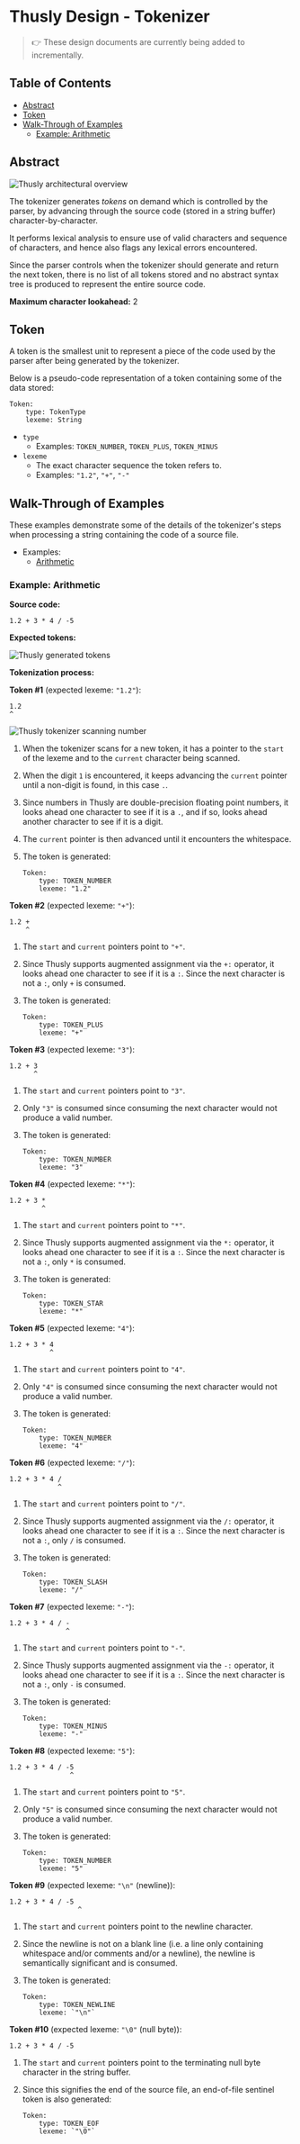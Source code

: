 # Thusly Design - Tokenizer

> 👉️ These design documents are currently being added to incrementally.

## Table of Contents

- [Abstract](#abstract)
- [Token](#token)
- [Walk-Through of Examples](#walk-through-of-examples)
    - [Example: Arithmetic](#example-arithmetic)

## Abstract

![Thusly architectural overview](../media/thusly-design-architectural-overview-highlight-tokenizer.svg)

The tokenizer generates *tokens* on demand which is controlled by the parser, by advancing through the source code (stored in a string buffer) character-by-character.

It performs lexical analysis to ensure use of valid characters and sequence of characters, and hence also flags any lexical errors encountered.

Since the parser controls when the tokenizer should generate and return the next token, there is no list of all tokens stored and no abstract syntax tree is produced to represent the entire source code.

**Maximum character lookahead:** 2

## Token

A token is the smallest unit to represent a piece of the code used by the parser after being generated by the tokenizer.

Below is a pseudo-code representation of a token containing some of the data stored:

```
Token:
    type: TokenType
    lexeme: String
```

* `type`
  * Examples: `TOKEN_NUMBER`, `TOKEN_PLUS`, `TOKEN_MINUS`
* `lexeme`
  * The exact character sequence the token refers to.
  * Examples: `"1.2"`, `"+"`, `"-"`

## Walk-Through of Examples

These examples demonstrate some of the details of the tokenizer's steps when processing a string containing the code of a source file.

* Examples:
  * [Arithmetic](#example-arithmetic)

### Example: Arithmetic

**Source code:**

```
1.2 + 3 * 4 / -5
```

**Expected tokens:**

![Thusly generated tokens](../media/thusly-design-example-arithmetic-tokens.svg)

**Tokenization process:**

**Token #1** (expected lexeme: `"1.2"`):

```
1.2
^
```

![Thusly tokenizer scanning number](../media/thusly-design-example-arithmetic-scan-number.svg)

1. When the tokenizer scans for a new token, it has a pointer to the `start` of the lexeme and to the `current` character being scanned.
1. When the digit `1` is encountered, it keeps advancing the `current` pointer until a non-digit is found, in this case `.`.
1. Since numbers in Thusly are double-precision floating point numbers, it looks ahead one character to see if it is a `.`, and if so, looks ahead another character to see if it is a digit.
1. The `current` pointer is then advanced until it encounters the whitespace.
1. The token is generated:

    ```
    Token:
        type: TOKEN_NUMBER
        lexeme: "1.2"
    ```

**Token #2** (expected lexeme: `"+"`):

```
1.2 +
    ^
```

1. The `start` and `current` pointers point to `"+"`.
1. Since Thusly supports augmented assignment via the `+:` operator, it looks ahead one character to see if it is a `:`. Since the next character is not a `:`, only `+` is consumed.
1. The token is generated:

    ```
    Token:
        type: TOKEN_PLUS
        lexeme: "+"
    ```

**Token #3** (expected lexeme: `"3"`):

```
1.2 + 3
      ^
```

1. The `start` and `current` pointers point to `"3"`.
1. Only `"3"` is consumed since consuming the next character would not produce a valid number.
1. The token is generated:

    ```
    Token:
        type: TOKEN_NUMBER
        lexeme: "3"
    ```

**Token #4** (expected lexeme: `"*"`):

```
1.2 + 3 *
        ^
```

1. The `start` and `current` pointers point to `"*"`.
1. Since Thusly supports augmented assignment via the `*:` operator, it looks ahead one character to see if it is a `:`. Since the next character is not a `:`, only `*` is consumed.
1. The token is generated:

    ```
    Token:
        type: TOKEN_STAR
        lexeme: "*"
    ```

**Token #5** (expected lexeme: `"4"`):

```
1.2 + 3 * 4
          ^
```

1. The `start` and `current` pointers point to `"4"`.
1. Only `"4"` is consumed since consuming the next character would not produce a valid number.
1. The token is generated:

    ```
    Token:
        type: TOKEN_NUMBER
        lexeme: "4"
    ```

**Token #6** (expected lexeme: `"/"`):

```
1.2 + 3 * 4 /
            ^
```

1. The `start` and `current` pointers point to `"/"`.
1. Since Thusly supports augmented assignment via the `/:` operator, it looks ahead one character to see if it is a `:`. Since the next character is not a `:`, only `/` is consumed.
1. The token is generated:

    ```
    Token:
        type: TOKEN_SLASH
        lexeme: "/"
    ```

**Token #7** (expected lexeme: `"-"`):

```
1.2 + 3 * 4 / -
              ^
```

1. The `start` and `current` pointers point to `"-"`.
1. Since Thusly supports augmented assignment via the `-:` operator, it looks ahead one character to see if it is a `:`. Since the next character is not a `:`, only `-` is consumed.
1. The token is generated:

    ```
    Token:
        type: TOKEN_MINUS
        lexeme: "-"
    ```

**Token #8** (expected lexeme: `"5"`):

```
1.2 + 3 * 4 / -5
               ^
```

1. The `start` and `current` pointers point to `"5"`.
1. Only `"5"` is consumed since consuming the next character would not produce a valid number.
1. The token is generated:

    ```
    Token:
        type: TOKEN_NUMBER
        lexeme: "5"
    ```

**Token #9** (expected lexeme: `"\n"` (newline)):

```
1.2 + 3 * 4 / -5
                 ^
```

1. The `start` and `current` pointers point to the newline character.
1. Since the newline is not on a blank line (i.e. a line only containing whitespace and/or comments and/or a newline), the newline is semantically significant and is consumed.
1. The token is generated:

    ```
    Token:
        type: TOKEN_NEWLINE
        lexeme: `"\n"`
    ```

**Token #10** (expected lexeme: `"\0"` (null byte)):

```
1.2 + 3 * 4 / -5
```

1. The `start` and `current` pointers point to the terminating null byte character in the string buffer.
1. Since this signifies the end of the source file, an end-of-file sentinel token is also generated:

    ```
    Token:
        type: TOKEN_EOF
        lexeme: `"\0"`
    ```
